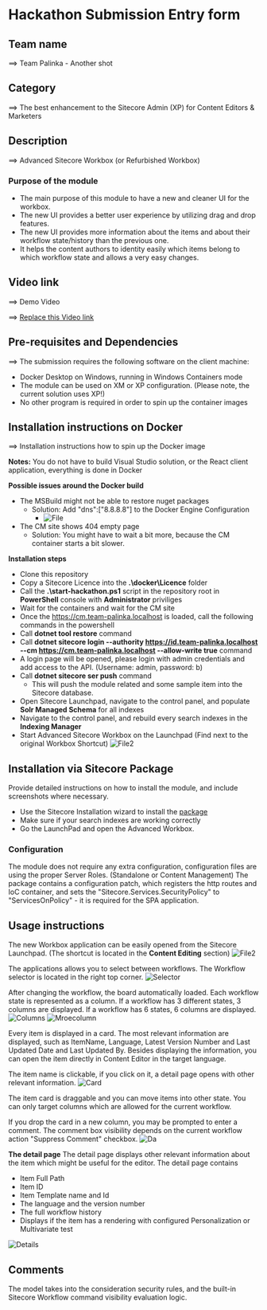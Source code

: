 # Hackathon Submission Entry form

## Team name
⟹ Team Palinka - Another shot

## Category
⟹ The best enhancement to the Sitecore Admin (XP) for Content Editors & Marketers

## Description
⟹ Advanced Sitecore Workbox (or Refurbished Workbox)

### Purpose of the module

- The main purpose of this module to have a new and cleaner UI for the workbox.
- The new UI provides a better user experience by utilizing drag and drop features.
- The new UI provides more information about the items and about their workflow state/history than the previous one.
- It helps the content authors to identity easily which items belong to which workflow state and allows a very easy changes.

## Video link
⟹ Demo Video

⟹ [Replace this Video link](https://www.youtube.com/watch?v=YPDpw12GXhk&ab_channel=Mih%C3%A1ly%C3%81rvai)

## Pre-requisites and Dependencies

⟹ The submission requires the following software on the client machine:

- Docker Desktop on Windows, running in Windows Containers mode
- The module can be used on XM or XP configuration. (Please note, the current solution uses XP!)
- No other program is required in order to spin up the container images

## Installation instructions on Docker
⟹ Installation instructions how to spin up the Docker image  

**Notes:** You do not have to build Visual Studio solution, or the React client application, everything is done in Docker

**Possible issues around the Docker build**
- The MSBuild might not be able to restore nuget packages
  - Solution: Add "dns":["8.8.8.8"] to the Docker Engine Configuration
    - ![File](documentation/screenshots/file.png)
- The CM site shows 404 empty page
  - Solution: You might have to wait a bit more, because the CM container starts a bit slower.

**Installation steps**

- Clone this repository
- Copy a Sitecore Licence into the **.\docker\Licence** folder
- Call the **.\start-hackathon.ps1** script in the repository root in **PowerShell** console with **Administrator** priviliges
- Wait for the containers and wait for the CM site
- Once the https://cm.team-palinka.localhost is loaded, call the following commands in the powershell
- Call **dotnet tool restore** command
- Call **dotnet sitecore login --authority https://id.team-palinka.localhost --cm https://cm.team-palinka.localhost --allow-write true**  command
- A login page will be opened, please login with admin credentials and add access to the API. (Username: admin, password: b)
- Call **dotnet sitecore ser push** command
  - This will push the module related and some sample item into the Sitecore database.
- Open Sitecore Launchpad, navigate to the control panel, and populate **Solr Managed Schema** for all indexes
- Navigate to the control panel, and rebuild every search indexes in the **Indexing Manager**
- Start Advanced Sitecore Workbox on the Launchpad (Find next to the original Workbox Shortcut)
![File2](documentation/screenshots/file2.png)

## Installation via Sitecore Package
Provide detailed instructions on how to install the module, and include screenshots where necessary.

- Use the Sitecore Installation wizard to install the [package](sc.package/Advanced.Sitecore.Workbox-v1.0.zip)
- Make sure if your search indexes are working correctly
- Go the LaunchPad and open the Advanced Workbox.

### Configuration
The module does not require any extra configuration, configuration files are using the proper Server Roles. (Standalone or Content Management) The package contains a configuration patch, which registers the http routes and IoC container, and sets the "Sitecore.Services.SecurityPolicy" to "ServicesOnPolicy" - it is required for the SPA application.

## Usage instructions

The new Workbox application can be easily opened from the Sitecore Launchpad. (The shortcut is located in the **Content Editing** section)
![File2](documentation/screenshots/file2.png)

The applications allows you to select between workflows. The Workflow selector is located in the right top corner.
![Selector](documentation/screenshots/selector.png)

After changing the workflow, the board automatically loaded. Each workflow state is represented as a column. 
If a workflow has 3 different states, 3 columns are displayed. If a workflow has 6 states, 6 columns are displayed.
![Columns](documentation/screenshots/columns.png)
![Mroecolumn](documentation/screenshots/mroecolumn.png)

Every item is displayed in a card. The most relevant information are displayed, such as ItemName, Language, Latest Version Number and Last Updated Date and Last Updated By. 
Besides displaying the information, you can open the item directly in Content Editor in the target language.

The item name is clickable, if you click on it, a detail page opens with other relevant information.
![Card](documentation/screenshots/card.png)

The item card is draggable and you can move items into other state. You can only target columns which are allowed for the current workflow. 

If you drop the card in a new column, you may be prompted to enter a comment. The comment box visibility depends on the current workflow action "Suppress Comment" checkbox.
![Da](documentation/screenshots/da.png)

**The detail page**
The detail page displays other relevant information about the item which might be useful for the editor.
The detail page contains
- Item Full Path
- Item ID
- Item Template name and Id
- The language and the version number
- The full workflow history
- Displays if the item has a rendering with configured Personalization or Multivariate test
  
![Details](documentation/screenshots/details.png)

## Comments
The model takes into the consideration security rules, and the built-in Sitecore Workflow command visibility evaluation logic.

